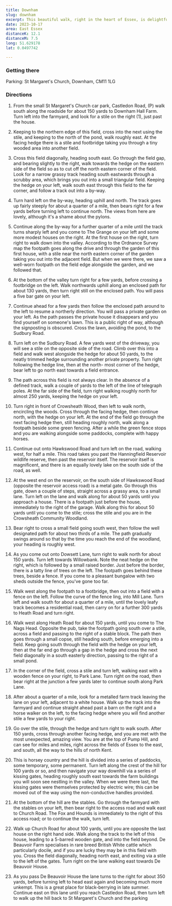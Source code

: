 ```yaml
---
title: Downham
slug: downham
excerpt: This beautiful walk, right in the heart of Essex, is delightful. There are striking views to the south from Downham Church at the start of the walk, and from the byway above Brook Hill Farm you can see right across the valley to Runwell. Later in the walk, there are surprisingly extensive views across the countryside towards Kent. In between, you will walk along tiny almost forgotten green lanes, through flat open fields, over hilltops, through valleys and alongside the lovely Hanningfield reservoir.
date: 2023-10-17
area: East Essex
distanceK: 12.1
distanceM: 7.5
long: 51.629178
lat: 0.0497742

---
```


### Getting there


Parking: St Margaret's Church, Downham, CM11 1LG

### Directions

1. From the small St Margaret's Church car park, Castledon Road, (P) walk south along the roadside for about 150 yards to Downham Hall Farm. Turn left into the farmyard, and look for a stile on the right (1), just past the house.

2. Keeping to the northern edge of this field, cross into the next using the stile,
and keeping to the north of the pond, walk roughly east. At the facing hedge there
is a stile and footbridge taking you through a tiny wooded area into another
field.
3. Cross this field diagonally, heading south east. Go through the field gap, and bearing slightly to the right, walk towards the hedge on the eastern side of the field so as to cut off the north eastern corner of the field. Look for a narrow grassy track heading south eastwards through a scrubby area, which brings you out
into a small triangular field. Keeping the hedge on your left, walk south east
through this field to the far corner, and follow a track out into a by-way.
4. Turn hard left on the by-way, heading uphill and north. The track goes up fairly
steeply for about a quarter of a mile, then bears right for a few yards before
turning left to continue north. The views from here are lovely, although it's a shame about the pylons.

5. Continue along the by-way for a further quarter of a mile until the track turns
sharply left and you come to The Grange on your left and some more modest
houses on the right. At the first house on the right, turn right to walk down into
the valley. According to the Ordnance Survey map the footpath goes along the
drive and through the garden of this first house, with a stile near the north eastern
corner of the garden taking you out into the adjacent field. But when we were
there, we saw a well-worn footpath on the field edge alongside the garden, and
we followed that.
6. At the bottom of the valley turn right for a few yards, before crossing a
footbridge on the left. Walk northwards uphill along an enclosed path for
about 130 yards, then turn right still on the enclosed path. You will pass a five bar
gate on your left.

7. Continue ahead for a few yards then follow the enclosed path around to the
left to resume a northerly direction. You will pass a private garden on your left. As
the path passes the private house it disappears and you find yourself on
someone's lawn. This is a public right of way, although the signposting is
obscured. Cross the lawn, avoiding the pond, to the Sudbury Road.

8. Turn left on the Sudbury Road. A few yards west of the driveway, you will see
a stile on the opposite side of the road. Climb over this into a field and walk west
alongside the hedge for about 50 yards, to the neatly trimmed hedge surrounding
another private property. Turn right following the hedge line, then at the north-
most corner of the hedge, bear left to go north east towards a field entrance.

9. The path across this field is not always clear. In the absence of a defined track,
walk a couple of yards to the left of the line of telegraph poles. At the far side
of the field, turn right walking roughly north for almost 250 yards, keeping the
hedge on your left.

10. Turn right in front of Crowsheath Wood, then left to walk north, encircling the
woods. Cross through the facing hedge, then continue north, with the hedge on
your left. At the end of the field go through the next facing hedge then, still
heading roughly north, walk along a footpath beside some green fencing.
After a while the green fence stops and you are walking alongside some paddocks,
complete with happy horses.
11. Continue out onto Hawkswood Road and turn left on the road, walking
west, for half a mile. This road takes you past the Hanningfield Reservoir wildlife
reserve, then past the reservoir itself. The reservoir itself is magnificent, and
there is an equally lovely lake on the south side of the road, as well.
12. At the west end on the reservoir, on the south side of Hawkswood Road
(opposite the reservoir access road) is a metal gate. Go through this gate, down a
couple of steps, straight across a grassy area, to a small lane. Turn left on
the lane and walk along for about 50 yards until you approach a house. There is a
footpath just before the house, immediately to the right of the garage. Walk along
this for about 50 yards until you come to the stile; cross the stile and you are in
the Crowsheath Community Woodland.
13. Bear right to cross a small field going south west, then follow the well
designated path for about two thirds of a mile. The path gradually swings
around so that by the time you reach the end of the woodland, your heading is
roughly west.

14. As you come out onto Dowsett Lane, turn right to walk north for about 150
yards. Turn left towards Willowbank. Note the neat hedge on the right, which is
followed by a small raised border. Just before the border, there is a tatty line of
trees on the left. The footpath goes behind these trees, beside a fence. If
you come to a pleasant bungalow with two sheds outside the fence, you've gone
too far.
15. Walk west along the footpath to a footbridge, then out into a field with a
fence on the left. Follow the curve of the fence ling, into Mill Lane. Turn left
and walk south for about a quarter of a mile, until the lovely leafy track becomes a
residential road, then carry on for a further 300 yards to Heath Road and turn
right.

16. Walk west along Heath Road for about 150 yards, until you come to The Nags
Head. Opposite the pub, take the footpath going south over a stile, across a field
and passing to the right of a stable block. The path then goes through a
small copse, still heading south, before emerging into a field. Keep going south
through the field with the hedge on your left, then at the far end go through a gap
in the hedge and cross the next field diagonally in a south easterly direction,
passing to the right of a small pond.
17. In the corner of the field, cross a stile and turn left, walking east with a
wooden fence on your right, to Park Lane. Turn right on the road, then bear right
at the junction a few yards later to continue south along Park Lane.
18. After about a quarter of a mile, look for a metalled farm track leaving the lane
on your left, adjacent to a white house. Walk up the track into the farmyard
and continue straight ahead past a barn on the right and a horse walker on the
left, to the facing hedge where you will find another stile a few yards to your right.
19. Go over the stile, through the hedge and turn right to walk south. After 150
yards, cross through another facing hedge, and you are met with the most
unexpected, amazing view. You are at the top of Pump Hill, and can see for miles
and miles, right across the fields of Essex to the east, and south, all the way to the
hills of north Kent.
20. This is horsey country and the hill is divided into a series of paddocks, some
temporary, some permanent. Turn left along the crest of the hill for 100 yards or
so, and then navigate your way downhill via a series of kissing gates, heading
roughly south east towards the farm buildings you will soon see nestling in the
valley. When we were there last, the kissing gates were themselves protected by
electric wire; this can be moved out of the way using the non-conductive handles
provided.
21. At the bottom of the hill are the stables. Go through the farmyard with the
stables on your left, then bear right to the access road and walk east to
Church Road. The Fox and Hounds is immediately to the right of this access road;
or to continue the walk, turn left.
22. Walk up Church Road for about 100 yards, until you are opposite the last house
on the right hand side. Walk along the track to the left of this house, leading to a
5-barred wooden gate, and into the field beyond. De Beauvoir Farm
specialises in rare breed British White cattle which particularly docile, and if you
are lucky they may be in this field with you. Cross the field diagonally, heading
north east, and exiting via a stile to the left of the gates. Turn right on the lane walking east towards De Beauvoir House.
23. As you pass De Beauvoir House the lane turns to the right for about 350
yards, before turning left to head east again and becoming much more unkempt. This is a great place for black-berrying in late summer.
Continue east on this lane until you reach Castledon Road, then turn left to walk up the hill back to St Margaret's Church and the parking